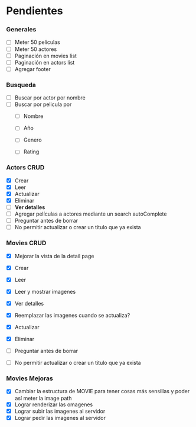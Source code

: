 # Pendientes
### Generales
- [ ] Meter 50 peliculas
- [ ] Meter 50 actores
- [ ] Paginación en movies list
- [ ] Paginación en actors list
- [ ] Agregar footer

### Busqueda
- [ ] Buscar por actor por nombre
- [ ] Buscar por pelicula por
    - [ ] Nombre
    - [ ] Año
    - [ ] Genero
    - [ ] Rating


### Actors CRUD
- [X] Crear
- [X] Leer
- [X] Actualizar
- [X] Eliminar
- [ ] **Ver detalles**
- [ ] Agregar películas a actores mediante un search autoComplete
- [ ] Preguntar antes de borrar
- [ ] No permitir actualizar o crear un titulo que ya exista
### Movies CRUD
- [X] Mejorar la vista de la detail page
- [X] Crear
- [X] Leer
- [X] Leer y mostrar imagenes
- [X] Ver detalles
- [X] Reemplazar las imagenes cuando se actualiza?
- [X] Actualizar
- [X] Eliminar
- [ ] Preguntar antes de borrar
- [ ] No permitir actualizar o crear un titulo que ya exista


### Movies Mejoras
- [X] Cambiar la estructura de MOVIE para tener cosas más sensillas y poder así meter la image path
- [X] Lograr renderizar las omagenes
- [X] Lograr subir las imagenes al servidor
- [X] Lograr pedir las imagenes al servidor